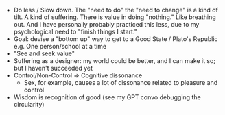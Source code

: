 
* Do less / Slow down.  The "need to do" the "need to change" is a kind of tilt.  A kind of suffering.  There is value in doing "nothing."  Like breathing out.  And I have personally probably practiced this less, due to my psychological need to "finish things I start." 
* Goal: devise a "bottom up" way to get to a Good State / Plato's Republic e.g.  One person/school at a time 
* "See and seek value" 
* Suffering as a designer: my world could be better, and I can make it so; but I haven't succeeded yet
* Control/Non-Control => Cognitive dissonance
  - Sex, for example, causes a lot of dissonance related to pleasure and control
* Wisdom is recognition of good (see my GPT convo debugging the circularity)
